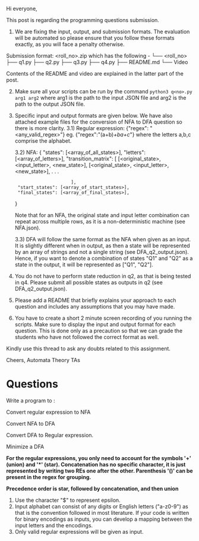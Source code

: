 Hi everyone,

This post is regarding the programming questions submission.
1. We are fixing the input, output, and submission formats. The evaluation will be automated so please ensure that you follow these formats exactly, as you will face a penalty otherwise.

Submission format: <roll_no>.zip which has the following -
└── <roll_no>
    ├── q1.py
    ├── q2.py
    ├── q3.py
    ├── q4.py
    ├── README.md
    └── Video

Contents of the README and video are explained in the latter part of the post.

2. Make sure all your scripts can be run by the command `python3 q<no>.py arg1 arg2` where arg1 is the path to the input JSON file and arg2 is the path to the output JSON file.

3. Specific input and output formats are given below. We have also attached example files for the conversion of NFA to DFA question so there is more clarity.
    3.1) Regular expression: {"regex": "<any_valid_regex>"} 
    eg. {"regex":"(a+b)*+ba+c*"} where the letters a,b,c comprise the alphabet.
    
    3.2) NFA: 
    {
        "states": [<array_of_all_states>],
        "letters": [<array_of_letters>],
        "transition_matrix": [
                                [<original_state>, <input_letter>, <new_state>],
                                [<original_state>, <input_letter>, <new_state>],
                                .
                                .
                                .
                        
                            ],
        "start_states": [<array_of_start_states>],
        "final_states": [<array_of_final_states>],
    }

    Note that for an NFA, the original state and input letter combination can repeat across multiple rows, as it is a non-deterministic machine (see NFA.json). 

    3.3) DFA will follow the same format as the NFA when given as an input. It is slightly different when in output, as then a state will be represented by an array of strings and not a single string (see DFA_q2_output.json). Hence, if you want to denote a combination of states "Q1" and "Q2" as a state in the output, it will be represented as ["Q1", "Q2"].

4. You do not have to perform state reduction in q2, as that is being tested in q4. Please submit all possible states as outputs in q2 (see DFA_q2_output.json).   

5. Please add a README that briefly explains your approach to each question and includes any assumptions that you may have made.

6. You have to create a short 2 minute screen recording of you running the scripts. Make sure to display the input and output format for each question. This is done only as a precaution so that we can grade the students who have not followed the correct format as well. 

Kindly use this thread to ask any doubts related to this assignment.

Cheers,
Automata Theory TAs

# Questions

Write a program to :

Convert regular expression to NFA

Convert NFA to DFA

Convert DFA to Regular expression.

Minimize a DFA


**For the regular expressions, you only need to account for the symbols '+' (union) and '*' (star). Concatenation has no specific character, it is just represented by writing two REs one after the other. Parenthesis '()' can be present in the regex for grouping.**

**Precedence order is star, followed by concatenation, and then union**

1. Use the character "$" to represent epsilon. 
2. Input alphabet can consist of any digits or English letters ("a-z0-9") as that is the convention followed in most literature. If your code is written for binary encodings as inputs, you can develop a mapping between the input letters and the encodings. 
3. Only valid regular expressions will be given as input.